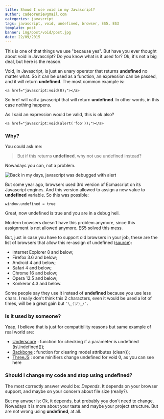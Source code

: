 ```yaml
---
title: Shoud I use void in my Javascript?
author: cadeorenie@gmail.com
categories: javascript
tags: javascript, void, undefined, browser, ES5, ES3
template: post
banner: img/post/void/post.jpg
date: 22/09/2015
---
```


This is one of that things we use "because yes". But have you ever thought about void in Javascript? Do you know what is it used for? Ok, it's not a big deal, but here is the reason.

Void, in Javascript, is just an unary operator that returns **undefined** no matter what. So it can be used as a function, an expression can be passed, and it will return **undefined**. The most common example is:


```
<a href="javascript:void(0);"></a>
```

So href will call a javascript that will return **undefined**. In other words, in this case nothing happens.

As I said an expression would be valid, this is ok also?

```
<a href="javascript:void(alert('foo'));"></a>
```

### Why?

You could ask me:

> But if this returns **undefined**, why not use undefined instead?

Nowadays you can, not a problem.

![Back in my days, javascript was debugged with alert](../../../../img/post/void/back.jpg)

But some year ago, browsers used 3rd version of Ecmascript on its Javascript engines. And this version allowed to assign a new value to **undefined** variable. So this was possible:

```
window.undefined = true
```

Great, now undefined is true and you are in a debug hell.

Modern browsers doesn't have this problem anymore, since this assignment is not allowed anymore. ES5 solved this mess.

But, just in case you have to support old browsers in your job, these are the list of browsers that allow this re-assign of undefined ([source](http://kangax.github.io/compat-table/es5/#Immutable_undefined)):

* Internet Explorer 8 and below;
* Firefox 3.6 and below;
* Android 4 and below;
* Safari 4 and below;
* Chrome 16 and below;
* Opera 12.5 and below;
* Konkeror 4.3 and below.

Some people say they use it instead of **undefined** because you use less chars. I really don't think this 2 characters, even it would be used a lot of times, will be a great gain but `¯\_(ツ)_/¯`.

### Is it used by someone?

Yeap, I believe that is just for compatibility reasons but same example of real world are:

* [Underscore](https://github.com/jashkenas/underscore/blob/master/underscore.js#L1325) : function for checking if a parameter is undefined (isUndefined());
* [Backbone](https://github.com/jashkenas/backbone/blob/master/backbone.js#L543) : function for clearing model attributes (clear());
* [ThreeJS](https://github.com/mrdoob/three.js/blob/master/build/three.min.js) : some minifiers change undefined for void 0, as you can see here

### Should I change my code and stop using undefined?

The most correctly answer would be: *Depends*. It depends on your browser support, and maybe on your concern about file size (really?).

But my anwser is: Ok, it depends, but probably you don't need to change. Nowadays it is more about your taste and maybe your project structure. But are not wrong using **undefined**, at all.